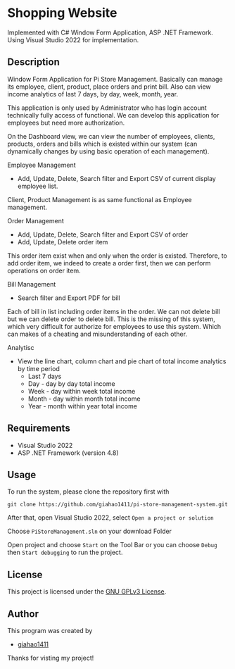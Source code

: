 # Shopping Website

Implemented with C# Window Form Application, ASP .NET Framework. Using Visual Studio 2022 for implementation.

## Description

Window Form Application for Pi Store Management. Basically can manage its employee, client, product, place orders and print bill. Also can view income analytics of last 7 days, by day, week, month, year.

This application is only used by Administrator who has login account technically fully access of functional. We can develop this application for employees but need more authorization. 

On the Dashboard view, we can view the number of employees, clients, products, orders and bills which is existed within our system (can dynamically changes by using basic operation of each management).

Employee Management

* Add, Update, Delete, Search filter and Export CSV of current display employee list.

Client, Product Management is as same functional as Employee management.

Order Management

* Add, Update, Delete, Search filter and Export CSV of order
* Add, Update, Delete order item

This order item exist when and only when the order is existed. Therefore, to add order item, we indeed to create a order first, then we can perform operations on order item.

Bill Management

* Search filter and Export PDF for bill

Each of bill in list including order items in the order. We can not delete bill but we can delete order to delete bill. This is the missing of this system, which very difficult for authorize for employees to use this system.
Which can makes of a cheating and misunderstanding of each other.

Analytisc

* View the line chart, column chart and pie chart of total income analytics by time period
  * Last 7 days
  * Day - day by day total income
  * Week - day within week total income 
  * Month - day within month total income
  * Year - month within year total income

## Requirements

* Visual Studio 2022
* ASP .NET Framework (version 4.8)

## Usage

To run the system, please clone the repository first with

` git clone https://github.com/giahao1411/pi-store-management-system.git `

After that, open Visual Studio 2022, select ` Open a project or solution `

Choose ` PiStoreManagement.sln ` on your download Folder

Open project and choose ` Start ` on the Tool Bar or you can choose ` Debug ` then ` Start debugging ` to run the project.

## License

This project is licensed under the [GNU GPLv3 License](./LICENSE).

## Author

This program was created by 

* [giahao1411](https://github.com/giahao1411)


Thanks for visting my project!
